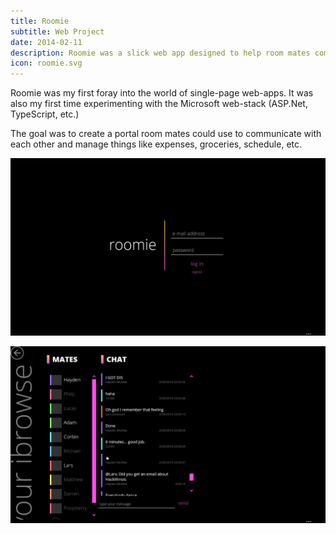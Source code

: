 ```yaml
---
title: Roomie
subtitle: Web Project
date: 2014-02-11
description: Roomie was a slick web app designed to help room mates communicate and manage things like food and expenses.
icon: roomie.svg
---
```

Roomie was my first foray into the world of single-page web-apps. It was also my
first time experimenting with the Microsoft web-stack (ASP.Net, TypeScript, etc.)

The goal was to create a portal room mates could use to communicate with each other
and manage things like expenses, groceries, schedule, etc.

![Screenshot of the Roomie sign-in screen](/assets/images/2014-03-31-roomie.jpg)

![Screenshot of Roomie's chat functionality](/assets/images/2014-03-31-roomie2.jpg)